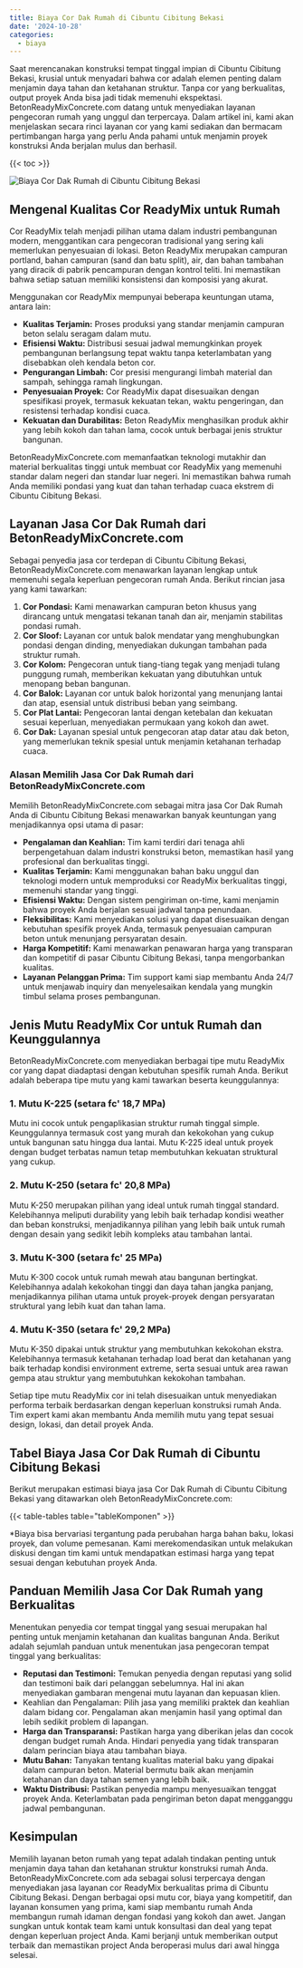 ```yaml
---
title: Biaya Cor Dak Rumah di Cibuntu Cibitung Bekasi
date: '2024-10-28'
categories:
  - biaya
---
```


Saat merencanakan konstruksi tempat tinggal impian di Cibuntu Cibitung Bekasi, krusial untuk menyadari bahwa cor adalah elemen penting dalam menjamin daya tahan dan ketahanan struktur. Tanpa cor yang berkualitas, output proyek Anda bisa jadi tidak memenuhi ekspektasi. BetonReadyMixConcrete.com datang untuk menyediakan layanan pengecoran rumah yang unggul dan terpercaya. Dalam artikel ini, kami akan menjelaskan secara rinci layanan cor yang kami sediakan dan bermacam pertimbangan harga yang perlu Anda pahami untuk menjamin proyek konstruksi Anda berjalan mulus dan berhasil.

{{< toc >}}

![Biaya Cor Dak Rumah di Cibuntu Cibitung Bekasi](https://betoncor8.github.io/cor/harga-beton-readymix-concrete%20(24).png)

## Mengenal Kualitas Cor ReadyMix untuk Rumah

Cor ReadyMix telah menjadi pilihan utama dalam industri pembangunan modern, menggantikan cara pengecoran tradisional yang sering kali memerlukan penyesuaian di lokasi. Beton ReadyMix merupakan campuran portland, bahan campuran (sand dan batu split), air, dan bahan tambahan yang diracik di pabrik pencampuran dengan kontrol teliti. Ini memastikan bahwa setiap satuan memiliki konsistensi dan komposisi yang akurat.

Menggunakan cor ReadyMix mempunyai beberapa keuntungan utama, antara lain:

- **Kualitas Terjamin:** Proses produksi yang standar menjamin campuran beton selalu seragam dalam mutu.
- **Efisiensi Waktu:** Distribusi sesuai jadwal memungkinkan proyek pembangunan berlangsung tepat waktu tanpa keterlambatan yang disebabkan oleh kendala beton cor.
- **Pengurangan Limbah:** Cor presisi mengurangi limbah material dan sampah, sehingga ramah lingkungan.
- **Penyesuaian Proyek:** Cor ReadyMix dapat disesuaikan dengan spesifikasi proyek, termasuk kekuatan tekan, waktu pengeringan, dan resistensi terhadap kondisi cuaca.
- **Kekuatan dan Durabilitas:** Beton ReadyMix menghasilkan produk akhir yang lebih kokoh dan tahan lama, cocok untuk berbagai jenis struktur bangunan.

BetonReadyMixConcrete.com memanfaatkan teknologi mutakhir dan material berkualitas tinggi untuk membuat cor ReadyMix yang memenuhi standar dalam negeri dan standar luar negeri. Ini memastikan bahwa rumah Anda memiliki pondasi yang kuat dan tahan terhadap cuaca ekstrem di Cibuntu Cibitung Bekasi.

## Layanan Jasa Cor Dak Rumah dari BetonReadyMixConcrete.com

Sebagai penyedia jasa cor terdepan di Cibuntu Cibitung Bekasi, BetonReadyMixConcrete.com menawarkan layanan lengkap untuk memenuhi segala keperluan pengecoran rumah Anda. Berikut rincian jasa yang kami tawarkan:

1. **Cor Pondasi:** Kami menawarkan campuran beton khusus yang dirancang untuk mengatasi tekanan tanah dan air, menjamin stabilitas pondasi rumah.
2. **Cor Sloof:** Layanan cor untuk balok mendatar yang menghubungkan pondasi dengan dinding, menyediakan dukungan tambahan pada struktur rumah.
3. **Cor Kolom:** Pengecoran untuk tiang-tiang tegak yang menjadi tulang punggung rumah, memberikan kekuatan yang dibutuhkan untuk menopang beban bangunan.
4. **Cor Balok:** Layanan cor untuk balok horizontal yang menunjang lantai dan atap, esensial untuk distribusi beban yang seimbang.
5. **Cor Plat Lantai:** Pengecoran lantai dengan ketebalan dan kekuatan sesuai keperluan, menyediakan permukaan yang kokoh dan awet.
6. **Cor Dak:** Layanan spesial untuk pengecoran atap datar atau dak beton, yang memerlukan teknik spesial untuk menjamin ketahanan terhadap cuaca.

### Alasan Memilih Jasa Cor Dak Rumah dari BetonReadyMixConcrete.com

Memilih BetonReadyMixConcrete.com sebagai mitra jasa Cor Dak Rumah Anda di Cibuntu Cibitung Bekasi menawarkan banyak keuntungan yang menjadikannya opsi utama di pasar:

- **Pengalaman dan Keahlian:** Tim kami terdiri dari tenaga ahli berpengetahuan dalam industri konstruksi beton, memastikan hasil yang profesional dan berkualitas tinggi.
- **Kualitas Terjamin:** Kami menggunakan bahan baku unggul dan teknologi modern untuk memproduksi cor ReadyMix berkualitas tinggi, memenuhi standar yang tinggi.
- **Efisiensi Waktu:** Dengan sistem pengiriman on-time, kami menjamin bahwa proyek Anda berjalan sesuai jadwal tanpa penundaan.
- **Fleksibilitas:** Kami menyediakan solusi yang dapat disesuaikan dengan kebutuhan spesifik proyek Anda, termasuk penyesuaian campuran beton untuk menunjang persyaratan desain.
- **Harga Kompetitif:** Kami menawarkan penawaran harga yang transparan dan kompetitif di pasar Cibuntu Cibitung Bekasi, tanpa mengorbankan kualitas.
- **Layanan Pelanggan Prima:** Tim support kami siap membantu Anda 24/7 untuk menjawab inquiry dan menyelesaikan kendala yang mungkin timbul selama proses pembangunan.

## Jenis Mutu ReadyMix Cor untuk Rumah dan Keunggulannya

BetonReadyMixConcrete.com menyediakan berbagai tipe mutu ReadyMix cor yang dapat diadaptasi dengan kebutuhan spesifik rumah Anda. Berikut adalah beberapa tipe mutu yang kami tawarkan beserta keunggulannya:

### 1\. Mutu K-225 (setara fc' 18,7 MPa)

Mutu ini cocok untuk pengaplikasian struktur rumah tinggal simple. Keunggulannya termasuk cost yang murah dan kekokohan yang cukup untuk bangunan satu hingga dua lantai. Mutu K-225 ideal untuk proyek dengan budget terbatas namun tetap membutuhkan kekuatan struktural yang cukup.

### 2\. Mutu K-250 (setara fc' 20,8 MPa)

Mutu K-250 merupakan pilihan yang ideal untuk rumah tinggal standard. Kelebihannya meliputi durability yang lebih baik terhadap kondisi weather dan beban konstruksi, menjadikannya pilihan yang lebih baik untuk rumah dengan desain yang sedikit lebih kompleks atau tambahan lantai.

### 3\. Mutu K-300 (setara fc' 25 MPa)

Mutu K-300 cocok untuk rumah mewah atau bangunan bertingkat. Kelebihannya adalah kekokohan tinggi dan daya tahan jangka panjang, menjadikannya pilihan utama untuk proyek-proyek dengan persyaratan struktural yang lebih kuat dan tahan lama.

### 4\. Mutu K-350 (setara fc' 29,2 MPa)

Mutu K-350 dipakai untuk struktur yang membutuhkan kekokohan ekstra. Kelebihannya termasuk ketahanan terhadap load berat dan ketahanan yang baik terhadap kondisi environment extreme, serta sesuai untuk area rawan gempa atau struktur yang membutuhkan kekokohan tambahan.

Setiap tipe mutu ReadyMix cor ini telah disesuaikan untuk menyediakan performa terbaik berdasarkan dengan keperluan konstruksi rumah Anda. Tim expert kami akan membantu Anda memilih mutu yang tepat sesuai design, lokasi, dan detail proyek Anda.

## Tabel Biaya Jasa Cor Dak Rumah di Cibuntu Cibitung Bekasi

Berikut merupakan estimasi biaya jasa Cor Dak Rumah di Cibuntu Cibitung Bekasi yang ditawarkan oleh BetonReadyMixConcrete.com:

{{< table-tables table="tableKomponen" >}}

\*Biaya bisa bervariasi tergantung pada perubahan harga bahan baku, lokasi proyek, dan volume pemesanan. Kami merekomendasikan untuk melakukan diskusi dengan tim kami untuk mendapatkan estimasi harga yang tepat sesuai dengan kebutuhan proyek Anda.

## Panduan Memilih Jasa Cor Dak Rumah yang Berkualitas

Menentukan penyedia cor tempat tinggal yang sesuai merupakan hal penting untuk menjamin ketahanan dan kualitas bangunan Anda. Berikut adalah sejumlah panduan untuk menentukan jasa pengecoran tempat tinggal yang berkualitas:

- **Reputasi dan Testimoni:** Temukan penyedia dengan reputasi yang solid dan testimoni baik dari pelanggan sebelumnya. Hal ini akan menyediakan gambaran mengenai mutu layanan dan kepuasan klien.
- Keahlian dan Pengalaman: Pilih jasa yang memiliki praktek dan keahlian dalam bidang cor. Pengalaman akan menjamin hasil yang optimal dan lebih sedikit problem di lapangan.
- **Harga dan Transparansi:** Pastikan harga yang diberikan jelas dan cocok dengan budget rumah Anda. Hindari penyedia yang tidak transparan dalam perincian biaya atau tambahan biaya.
- **Mutu Bahan:** Tanyakan tentang kualitas material baku yang dipakai dalam campuran beton. Material bermutu baik akan menjamin ketahanan dan daya tahan semen yang lebih baik.
- **Waktu Distribusi:** Pastikan penyedia mampu menyesuaikan tenggat proyek Anda. Keterlambatan pada pengiriman beton dapat mengganggu jadwal pembangunan.

## Kesimpulan

Memilih layanan beton rumah yang tepat adalah tindakan penting untuk menjamin daya tahan dan ketahanan struktur konstruksi rumah Anda. BetonReadyMixConcrete.com ada sebagai solusi terpercaya dengan menyediakan jasa layanan cor ReadyMix berkualitas prima di Cibuntu Cibitung Bekasi. Dengan berbagai opsi mutu cor, biaya yang kompetitif, dan layanan konsumen yang prima, kami siap membantu rumah Anda membangun rumah idaman dengan fondasi yang kokoh dan awet. Jangan sungkan untuk kontak team kami untuk konsultasi dan deal yang tepat dengan keperluan project Anda. Kami berjanji untuk memberikan output terbaik dan memastikan project Anda beroperasi mulus dari awal hingga selesai.
